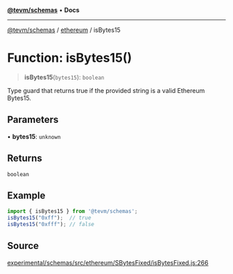 [**@tevm/schemas**](../../README.md) • **Docs**

***

[@tevm/schemas](../../modules.md) / [ethereum](../README.md) / isBytes15

# Function: isBytes15()

> **isBytes15**(`bytes15`): `boolean`

Type guard that returns true if the provided string is a valid Ethereum Bytes15.

## Parameters

• **bytes15**: `unknown`

## Returns

`boolean`

## Example

```ts
import { isBytes15 } from '@tevm/schemas';
isBytes15("0xff");  // true
isBytes15("0xfff"); // false
````

## Source

[experimental/schemas/src/ethereum/SBytesFixed/isBytesFixed.js:266](https://github.com/evmts/tevm-monorepo/blob/main/experimental/schemas/src/ethereum/SBytesFixed/isBytesFixed.js#L266)
